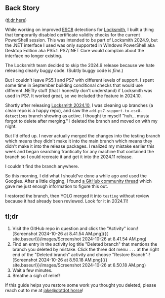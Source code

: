 ## Back Story

([tl;dr here](#tldr))

While working on improved [ESC8](https://posts.specterops.io/certified-pre-owned-d95910965cd2) detections for [Locksmith](https://github.com/TrimarcJake/Locksmith), I built a thing that temporarily disabled certificate validity checks for the current PowerShell session. This was intended to be part of Locksmith 2024.9, but the .NET interface I used was only supported in WIndows PowerShell aka Desktop Edition aka PS5.1. PS7/.NET Core would complain about the interface no longer existing.

The Locksmith team decided to skip the 2024.9 release because we hate releasing clearly buggy code. (Subtly buggy code is *fine*.)

But I couldn't leave PS5.1 and PS7 with different levels of support. I spent some time in September building conditional checks that would use different .NETty stuff (that I honestly don't understand) if Locksmith was used in PS7. It worked great, so we included the feature in 2024.10. 

Shortly after releasing [Locksmith 2024.10](https://github.com/TrimarcJake/Locksmith/releases/tag/v2024.10), I was cleaning up branches (a clean repo is a happy repo), and saw the `add-ps7-support-to-esc8-detections` branch showing as active. I thought to myself "huh... musta forgot to delete after merging." I deleted the branch and moved on with my night.

But I'd effed up. I never actually merged the changes into the testing branch which means they didn't make it into the main branch which means they didn't make it into the release packages. I realized my mistake earlier this week and began searching frantically for any machine that contained the branch so I could recreate it and get it into the 2024.11 release.

I couldn't find the branch anywhere.

So this morning, I did what I should've done a while ago and used the Googles. After a little digging, I found [a GitHub community thread](https://github.com/orgs/community/discussions/55884) which gave me just enough information to figure this out.

I restored the branch, then YOLO merged it into `testing` without review because it had already been reviewed. Look for it in 2024.11!

## tl;dr

1. Visit the GitHub repo in question and click the "Activity" icon:![Screenshot 2024-10-26 at 8.41.54 AM.png]({{ site.baseurl}}/images/Screenshot 2024-10-26 at 8.41.54 AM.png)
2. Find an entry in the activity log title "Deleted branch" that mentions the branch you deleted by mistake. Click the three dot menu `...` at the right end of the "Deleted branch" activity and choose "Restore Branch":![Screenshot 2024-10-26 at 8.50.18 AM.png]({{ site.baseurl}}/images/Screenshot 2024-10-26 at 8.50.18 AM.png)
3. Wait a few minutes.
4. Breathe a sigh of relief!

If this guide helps you restore some work you thought you deleted, please reach out to me at [jake@dotdot.horse](mailto:jake@dotdot.horse)!